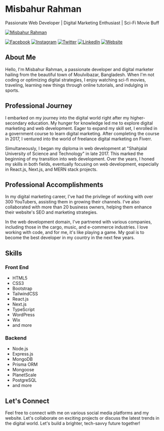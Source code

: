 <!-- Your Name -->
# Misbahur Rahman

<!-- One-liner describing you -->
Passionate Web Developer | Digital Marketing Enthusiast | Sci-Fi Movie Buff

<!-- Your Profile Image -->
[![Misbahur Rahman](https://www.misbahurbd.com/images/profile-pic.jpg)](https://www.misbahurbd.com)

<!-- Badges, e.g., for social media or platforms -->
[![Facebook](https://img.shields.io/badge/Facebook-%40misbahurbd-blue)](https://www.facebook.com/misbahurbd)
[![Instagram](https://img.shields.io/badge/Instagram-%40misbahrubd-orange)](https://www.instagram.com/misbahrubd)
[![Twitter](https://img.shields.io/badge/Twitter-%40misbahurbd-blue)](https://www.twitter.com/misbahurbd)
[![LinkedIn](https://img.shields.io/badge/LinkedIn-%40misbahurbd-blue)](https://www.linkedin.com/in/misbahurbd)
[![Website](https://img.shields.io/badge/Website-misbahurbd.com-green)](https://www.misbahurbd.com)

## About Me

Hello, I'm Misbahur Rahman, a passionate developer and digital marketer hailing from the beautiful town of Moulvibazar, Bangladesh. When I'm not coding or optimizing digital strategies, I enjoy watching sci-fi movies, traveling, learning new things through online tutorials, and indulging in sports.

## Professional Journey

I embarked on my journey into the digital world right after my higher-secondary education. My hunger for knowledge led me to explore digital marketing and web development. Eager to expand my skill set, I enrolled in a government course to learn digital marketing. After completing the course in 2017, I ventured into the world of freelance digital marketing on Fiverr.

Simultaneously, I began my diploma in web development at "Shahjalal University of Science and Technology" in late 2017. This marked the beginning of my transition into web development. Over the years, I honed my skills in both fields, eventually focusing on web development, especially in React.js, Next.js, and MERN stack projects.

## Professional Accomplishments

In my digital marketing career, I've had the privilege of working with over 300 YouTubers, assisting them in growing their channels. I've also collaborated with more than 20 business owners, helping them enhance their website's SEO and marketing strategies.

In the web development domain, I've partnered with various companies, including those in the cargo, music, and e-commerce industries. I love working with code, and for me, it's like playing a game. My goal is to become the best developer in my country in the next few years.

## Skills

### Front End

- HTML5
- CSS3
- Bootstrap
- TailwindCSS
- React.js
- Next.js
- TypeScript
- WordPress
- Wix
- and more

### Backend

- Node.js
- Express.js
- MongoDB
- Prisma ORM
- Mongoose
- PlanetScale
- PostgreSQL
- and more

## Let's Connect

Feel free to connect with me on various social media platforms and my website. Let's collaborate on exciting projects or discuss the latest trends in the digital world. Let's build a brighter, tech-savvy future together!
